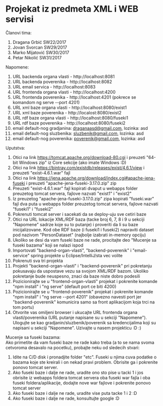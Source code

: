 # Projekat iz predmeta XML i WEB servisi

Članovi tima:
1. Dragana Grbić SW22/2017
2. Jovan Svorcan SW29/2017
3. Marko Mijatović SW30/2017
4. Petar Nikolić SW31/2017

Napomene:
1. URL backenda organa vlasti - http://localhost:8081
2. URL backenda poverenika - http://localhost:8082
3. URL email servica - http://localhost:8083
4. URL frontenda organa vlasti - http://localhost:4200
5. URL frontenda poverenika - http://localhost:4201 (pokrece se komandom ng serve --port 4201)
6. URL xml baze organa vlasti - http://localhost:8080/exist1
7. URL xml baze poverenika - http://localost:8080/exist2
8. URL rdf baze organa vlasti - http://localhost:8080/fuseki1
9. URL rdf baze poverenika - http://localhost:8080/fuseki2
10. email default-nog gradjanina: draganaasd@gmail.com, lozinka: asd
11. email default-nog sluzbenika: sluzbenik@gmail.com, lozinka: asd
12. email default-nog poverenika: poverenik@gmail.com, lozinka: asd

Uputstva:
1. Otici na link https://tomcat.apache.org/download-80.cgi i preuzeti "64-bit Windows zip" iz Core sekcije (ako imate Windows :D)
2. Otici na link https://bintray.com/existdb/releases/exist/4.6.1/view i preuzeti "exist-4.6.1.war" fajl
3. Otici na link https://jena.apache.org/download/index.cgi#apache-jena-fuseki i preuzeti "apache-jena-fuseki-3.17.0.zip" zip
4. Preuzeti "exist-4.6.1.war" fajl kopirati dvaput u webapps folder preuzetog tomcat servera, fajlove nazvati "exist1" i "exist2"
5. Iz preuzetog "apache-jena-fuseki-3.17.0.zip" zipa kopirati "fuseki.war" fajl dva puta u webapps folder preuzetog tomcat servera, fajlove nazvati "fuseki1" i "fuseki2"
6. Pokrenuti tomcat server i sacekati da se deploy-uju sve cetiri baze
7. Otici na URL lokacije XML/RDF baza (tacke broj 6, 7, 8 i 9 u sekciji "Napomene" sadrze koje su to putanje) i proveriti da li su baze inicijalizovane. Kod obe RDF baze (i fuseki1 i fuseki2) napraviti dataset pod nazivom "PersonDataset" (najbolje izabrati in-memory opciju)
8. Ukoliko se desi da vam fuseki baze ne rade, procitajte deo "Mucenje sa fuseki bazama" koji se nalazi ispod
9. Importovati "backend-organ-vlasti", "backend-poverenik" i "email-service" spring projekte u Eclipse/IntelliJ/sta vec volite
10. Pokrenuti sva tri projekta
11. Projekti "backend-organ-vlasti" i "backend-poverenik" pri pokretanju pokusavaju da uspostave vezu sa svojom XML/RDF bazom. Ukoliko pokretanje bude neuspesno, znaci da baze niste dobro podesili
12. Pozicionirajte se u "frontend-organ-vlasti" projekat i pokrenite komande "npm install" i "ng serve" (default port ce biti 4200)
13. Pozicionirajte se u "frontend-poverenik" projekat i pokrenite komande "npm install" i "ng serve --port 4201" (obavezno navesti port jer "backend-poverenik" komunicira samo sa front aplikacijom koja trci na tom portu)
14. Otvorite vas omiljeni browser i ukucajte URL frontenda organa vlasti/poverenika (URL putanje napisane su u sekciji "Napomene"). Ulogujte se kao gradjanin/sluzbenik/poverenik sa kredencijalima koji su napisani u sekciji "Napomene". Uzivajte u nasem projekticu :D :)

Mucenje sa fuseki bazama:<br/>
Ako primetite da vam fuseki baze ne rade kako treba (a to se nama svoma cetvoroma desavalo na pocetku), probajte neku od sledecih stvari:
1. Idite na C/D disk i pronadjite folder "etc". Fuseki u njima cuva podatke o bazama koje ste kreirali i on nekad pravi problem. Obrisite ga i pokrenite ponovo tomcat server. 
2. Ako fuseki baze i dalje ne rade, uradite ono sto pise u tacki 1 i jos obrisite iz webapps foldera tomcat servera oba fuseki war fajla i oba fuseki foldera/aplikacije, dodajte nove war fajlove i pokrenite ponovo tomcat server
3. Ako fuseki baze i dalje ne rade, uradite vise puta tacke 1 i 2 :D
4. Ako fuseki baze i dalje ne rade, konsultujte google :D
